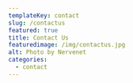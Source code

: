 ```yaml
---
templateKey: contact
slug: /contactus
featured: true
title: Contact Us
featuredimage: /img/contactus.jpg
alt: Photo by Nervenet
categories:
  - contact
---
```



